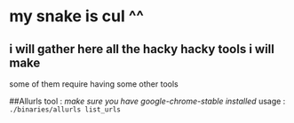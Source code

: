 # my snake is cul ^^
## i will gather here all the hacky hacky  tools i will make 
some of them require having some other tools



##Allurls tool :
*make sure you have google-chrome-stable installed*
usage :
``./binaries/allurls list_urls``

